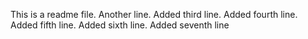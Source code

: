 This is a readme file.
Another line.
Added third line.
Added fourth line.
Added fifth line.
Added sixth line.
Added seventh line
